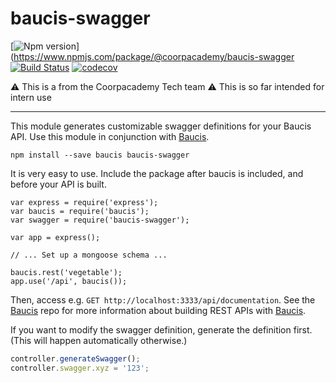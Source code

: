 baucis-swagger
==============

[![Npm version](https://img.shields.io/npm/v/@coorpacademy/baucis-swagger.svg)](https://www.npmjs.com/package/@coorpacademy/baucis-swagger
[![Build Status](https://travis-ci.com/CoorpAcademy/baucis-swagger.svg?branch=master)](https://travis-ci.com/CoorpAcademy/baucis-swagger)
[![codecov](https://codecov.io/gh/CoorpAcademy/baucis-swagger/branch/master/graph/badge.svg)](https://codecov.io/gh/CoorpAcademy/baucis-swagger)

:warning: This is a from the Coorpacademy Tech team :warning:
This is so far intended for intern use

--------

This module generates customizable swagger definitions for your Baucis API.  Use this module in conjunction with [Baucis](https://github.com/wprl/baucis).

    npm install --save baucis baucis-swagger

It is very easy to use.  Include the package after baucis is included, and before your API is built.

    var express = require('express');
    var baucis = require('baucis');
    var swagger = require('baucis-swagger');

    var app = express();

    // ... Set up a mongoose schema ...

    baucis.rest('vegetable');
    app.use('/api', baucis());

Then, access e.g. `GET http://localhost:3333/api/documentation`.  See the [Baucis](https://github.com/wprl/baucis) repo for more information about building REST APIs with [Baucis](https://github.com/wprl/baucis).

If you want to modify the swagger definition, generate the definition first.  (This will happen automatically otherwise.)

```javascript
controller.generateSwagger();
controller.swagger.xyz = '123';
```
